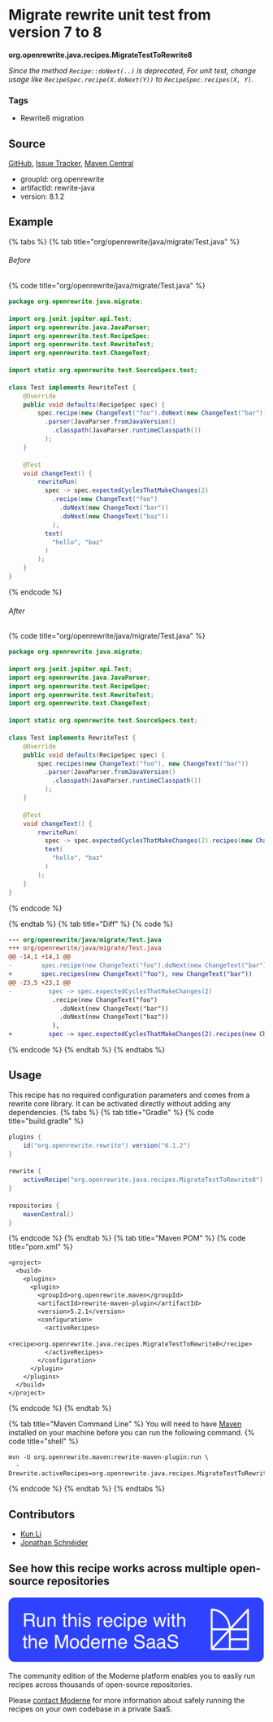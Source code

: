 # Migrate rewrite unit test from version 7 to 8

**org.openrewrite.java.recipes.MigrateTestToRewrite8**

_Since the method `Recipe::doNext(..)` is deprecated, For unit test, change usage like `RecipeSpec.recipe(X.doNext(Y))` to `RecipeSpec.recipes(X, Y)`._

### Tags

* Rewrite8 migration

## Source

[GitHub](https://github.com/openrewrite/rewrite/blob/main/rewrite-java/src/main/java/org/openrewrite/java/recipes/MigrateTestToRewrite8.java), [Issue Tracker](https://github.com/openrewrite/rewrite/issues), [Maven Central](https://central.sonatype.com/artifact/org.openrewrite/rewrite-java/8.1.2/jar)

* groupId: org.openrewrite
* artifactId: rewrite-java
* version: 8.1.2

## Example


{% tabs %}
{% tab title="org/openrewrite/java/migrate/Test.java" %}

###### Before
{% code title="org/openrewrite/java/migrate/Test.java" %}
```java
package org.openrewrite.java.migrate;

import org.junit.jupiter.api.Test;
import org.openrewrite.java.JavaParser;
import org.openrewrite.test.RecipeSpec;
import org.openrewrite.test.RewriteTest;
import org.openrewrite.text.ChangeText;

import static org.openrewrite.test.SourceSpecs.text;

class Test implements RewriteTest {
    @Override
    public void defaults(RecipeSpec spec) {
        spec.recipe(new ChangeText("foo").doNext(new ChangeText("bar")))
          .parser(JavaParser.fromJavaVersion()
            .classpath(JavaParser.runtimeClasspath())
          );
    }

    @Test
    void changeText() {
        rewriteRun(
          spec -> spec.expectedCyclesThatMakeChanges(2)
            .recipe(new ChangeText("foo")
              .doNext(new ChangeText("bar"))
              .doNext(new ChangeText("baz"))
            ),
          text(
            "hello", "baz"
          )
        );
    }
}
```
{% endcode %}

###### After
{% code title="org/openrewrite/java/migrate/Test.java" %}
```java
package org.openrewrite.java.migrate;

import org.junit.jupiter.api.Test;
import org.openrewrite.java.JavaParser;
import org.openrewrite.test.RecipeSpec;
import org.openrewrite.test.RewriteTest;
import org.openrewrite.text.ChangeText;

import static org.openrewrite.test.SourceSpecs.text;

class Test implements RewriteTest {
    @Override
    public void defaults(RecipeSpec spec) {
        spec.recipes(new ChangeText("foo"), new ChangeText("bar"))
          .parser(JavaParser.fromJavaVersion()
            .classpath(JavaParser.runtimeClasspath())
          );
    }

    @Test
    void changeText() {
        rewriteRun(
          spec -> spec.expectedCyclesThatMakeChanges(2).recipes(new ChangeText("foo"), new ChangeText("bar"), new ChangeText("baz")),
          text(
            "hello", "baz"
          )
        );
    }
}
```
{% endcode %}

{% endtab %}
{% tab title="Diff" %}
{% code %}
```diff
--- org/openrewrite/java/migrate/Test.java
+++ org/openrewrite/java/migrate/Test.java
@@ -14,1 +14,1 @@
-        spec.recipe(new ChangeText("foo").doNext(new ChangeText("bar")))
+        spec.recipes(new ChangeText("foo"), new ChangeText("bar"))
@@ -23,5 +23,1 @@
-          spec -> spec.expectedCyclesThatMakeChanges(2)
            .recipe(new ChangeText("foo")
              .doNext(new ChangeText("bar"))
              .doNext(new ChangeText("baz"))
            ),
+          spec -> spec.expectedCyclesThatMakeChanges(2).recipes(new ChangeText("foo"), new ChangeText("bar"), new ChangeText("baz")),
```
{% endcode %}
{% endtab %}
{% endtabs %}


## Usage

This recipe has no required configuration parameters and comes from a rewrite core library. It can be activated directly without adding any dependencies.
{% tabs %}
{% tab title="Gradle" %}
{% code title="build.gradle" %}
```groovy
plugins {
    id("org.openrewrite.rewrite") version("6.1.2")
}

rewrite {
    activeRecipe("org.openrewrite.java.recipes.MigrateTestToRewrite8")
}

repositories {
    mavenCentral()
}

```
{% endcode %}
{% endtab %}
{% tab title="Maven POM" %}
{% code title="pom.xml" %}
```markup
<project>
  <build>
    <plugins>
      <plugin>
        <groupId>org.openrewrite.maven</groupId>
        <artifactId>rewrite-maven-plugin</artifactId>
        <version>5.2.1</version>
        <configuration>
          <activeRecipes>
            <recipe>org.openrewrite.java.recipes.MigrateTestToRewrite8</recipe>
          </activeRecipes>
        </configuration>
      </plugin>
    </plugins>
  </build>
</project>
```
{% endcode %}
{% endtab %}

{% tab title="Maven Command Line" %}
You will need to have [Maven](https://maven.apache.org/download.cgi) installed on your machine before you can run the following command.
{% code title="shell" %}
```shell
mvn -U org.openrewrite.maven:rewrite-maven-plugin:run \
  -Drewrite.activeRecipes=org.openrewrite.java.recipes.MigrateTestToRewrite8
```
{% endcode %}
{% endtab %}
{% endtabs %}
## Contributors
* [Kun Li](kun@moderne.io)
* [Jonathan Schnéider](jkschneider@gmail.com)


## See how this recipe works across multiple open-source repositories

[![Moderne Link Image](/.gitbook/assets/ModerneRecipeButton.png)](https://public.moderne.io/recipes/org.openrewrite.java.recipes.MigrateTestToRewrite8)

The community edition of the Moderne platform enables you to easily run recipes across thousands of open-source repositories.

Please [contact Moderne](https://moderne.io/product) for more information about safely running the recipes on your own codebase in a private SaaS.
